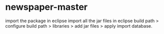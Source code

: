 # newspaper-master
import the package in eclipse
import all the jar files in eclipse
build path > configure build path > libraries > add jar files > apply
import database.
